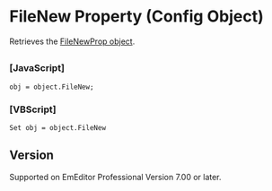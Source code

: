 # FileNew Property (Config Object)

Retrieves the [FileNewProp object](../file_new_prop/index).

## 

### \[JavaScript\]

```
obj = object.FileNew;
```

### \[VBScript\]

```
Set obj = object.FileNew
```

## Version

Supported on EmEditor Professional Version 7.00 or later.
